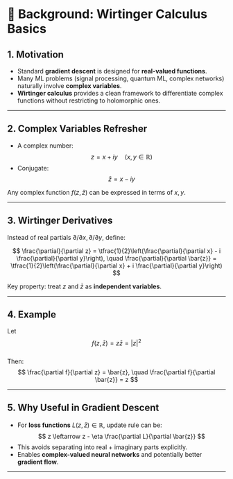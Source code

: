 # 📘 Background: Wirtinger Calculus Basics

## 1. Motivation
- Standard **gradient descent** is designed for **real-valued functions**.  
- Many ML problems (signal processing, quantum ML, complex networks) naturally involve **complex variables**.  
- **Wirtinger calculus** provides a clean framework to differentiate complex functions without restricting to holomorphic ones.  

---

## 2. Complex Variables Refresher
- A complex number:  
  $$
  z = x + i y \quad (x,y \in \mathbb{R})
  $$  
- Conjugate:  
  $$
  \bar{z} = x - i y
  $$  

Any complex function $f(z, \bar{z})$ can be expressed in terms of $x, y$.  

---

## 3. Wirtinger Derivatives
Instead of real partials $\partial/\partial x, \partial/\partial y$, define:  

$$
\frac{\partial}{\partial z} = \tfrac{1}{2}\left(\frac{\partial}{\partial x} - i \frac{\partial}{\partial y}\right), 
\quad
\frac{\partial}{\partial \bar{z}} = \tfrac{1}{2}\left(\frac{\partial}{\partial x} + i \frac{\partial}{\partial y}\right)
$$

Key property: treat $z$ and $\bar{z}$ as **independent variables**.  

---

## 4. Example
Let  
$$
f(z,\bar{z}) = z\bar{z} = |z|^2
$$  
Then:  
$$
\frac{\partial f}{\partial z} = \bar{z}, \quad \frac{\partial f}{\partial \bar{z}} = z
$$  

---

## 5. Why Useful in Gradient Descent
- For **loss functions** $L(z,\bar{z}) \in \mathbb{R}$, update rule can be:  
  $$
  z \leftarrow z - \eta \frac{\partial L}{\partial \bar{z}}
  $$  
- This avoids separating into real + imaginary parts explicitly.  
- Enables **complex-valued neural networks** and potentially better **gradient flow**.  

---
